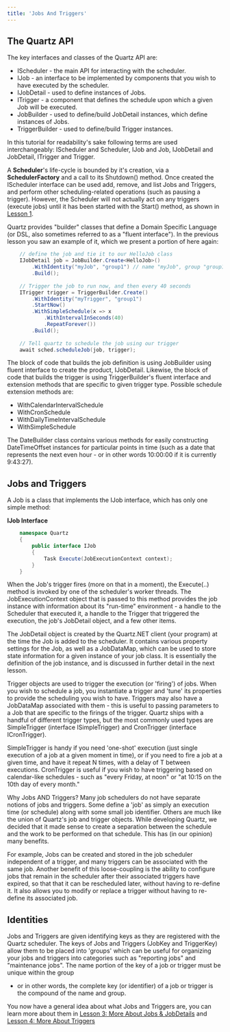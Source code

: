 ```yaml
---
title: 'Jobs And Triggers'
---
```


## The Quartz API

The key interfaces and classes of the Quartz API are:

* IScheduler - the main API for interacting with the scheduler.
* IJob - an interface to be implemented by components that you wish to have executed by the scheduler.
* IJobDetail - used to define instances of Jobs.
* ITrigger - a component that defines the schedule upon which a given Job will be executed.
* JobBuilder - used to define/build JobDetail instances, which define instances of Jobs.
* TriggerBuilder - used to define/build Trigger instances.

In this tutorial for readability's sake following terms are used interchangeably: IScheduler and Scheduler, IJob and Job, IJobDetail and JobDetail, ITrigger and Trigger.

A **Scheduler**'s life-cycle is bounded by it's creation, via a **SchedulerFactory** and a call to its Shutdown() method. 
Once created the IScheduler interface can be used add, remove, and list Jobs and Triggers, and perform other scheduling-related operations (such as pausing a trigger). 
However, the Scheduler will not actually act on any triggers (execute jobs) until it has been started with the Start() method, as shown in [Lesson 1](using-quartz.md).

Quartz provides "builder" classes that define a Domain Specific Language (or DSL, also sometimes referred to as a "fluent interface"). In the previous lesson you saw an example of it, which we present a portion of here again:

```csharp
	// define the job and tie it to our HelloJob class
	IJobDetail job = JobBuilder.Create<HelloJob>()
		.WithIdentity("myJob", "group1") // name "myJob", group "group1"
		.Build();
		
	// Trigger the job to run now, and then every 40 seconds
	ITrigger trigger = TriggerBuilder.Create()
		.WithIdentity("myTrigger", "group1")
		.StartNow()
		.WithSimpleSchedule(x => x
			.WithIntervalInSeconds(40)
			.RepeatForever())            
		.Build();
		
	// Tell quartz to schedule the job using our trigger
	await sched.scheduleJob(job, trigger);
```
  
The block of code that builds the job definition is using JobBuilder using fluent interface to create the product, IJobDetail.
Likewise, the block of code that builds the trigger is using TriggerBuilder's fluent interface and extension methods that are specific to given trigger type.
Possible schedule extension methods are:

* WithCalendarIntervalSchedule
* WithCronSchedule
* WithDailyTimeIntervalSchedule
* WithSimpleSchedule

The DateBuilder class contains various methods for easily constructing DateTimeOffset instances for particular points in time (such as a date that represents the next even hour - or in other words 10:00:00 if it is currently 9:43:27).

## Jobs and Triggers

A Job is a class that implements the IJob interface, which has only one simple method:

__IJob Interface__

```csharp
    namespace Quartz
    {
        public interface IJob
        {
            Task Execute(JobExecutionContext context);
        }
    }
```	

When the Job's trigger fires (more on that in a moment), the Execute(..) method is invoked by one of the scheduler's worker threads.
The JobExecutionContext object that is passed to this method provides the job instance with information about its "run-time" environment -
a handle to the Scheduler that executed it, a handle to the Trigger that triggered the execution, the job's JobDetail object, and a few other items.

The JobDetail object is created by the Quartz.NET client (your program) at the time the Job is added to the scheduler.
It contains various property settings for the Job, as well as a JobDataMap, which can be used to store state information for a given instance of your job class.
It is essentially the definition of the job instance, and is discussed in further detail in the next lesson.

Trigger objects are used to trigger the execution (or 'firing') of jobs. When you wish to schedule a job, you instantiate a trigger and 'tune' its properties
to provide the scheduling you wish to have. Triggers may also have a JobDataMap associated with them - this is useful to passing parameters to a 
Job that are specific to the firings of the trigger. Quartz ships with a handful of different trigger types, but the most commonly used types 
are SimpleTrigger (interface ISimpleTrigger) and CronTrigger (interface ICronTrigger).

SimpleTrigger is handy if you need 'one-shot' execution (just single execution of a job at a given moment in time), or if you need to fire a job at a given time,
and have it repeat N times, with a delay of T between executions. CronTrigger is useful if you wish to have triggering based on calendar-like schedules - 
such as "every Friday, at noon" or "at 10:15 on the 10th day of every month."

Why Jobs AND Triggers? Many job schedulers do not have separate notions of jobs and triggers. Some define a 'job' as simply an execution time (or schedule) 
along with some small job identifier. Others are much like the union of Quartz's job and trigger objects. While developing Quartz, we decided that it made sense
 to create a separation between the schedule and the work to be performed on that schedule. This has (in our opinion) many benefits.

For example, Jobs can be created and stored in the job scheduler independent of a trigger, and many triggers can be associated with the same job.
Another benefit of this loose-coupling is the ability to configure jobs that remain in the scheduler after their associated triggers have expired, 
so that that it can be rescheduled later, without having to re-define it. It also allows you to modify or replace a trigger without having to re-define 
its associated job.

## Identities

Jobs and Triggers are given identifying keys as they are registered with the Quartz scheduler. 
The keys of Jobs and Triggers (JobKey and TriggerKey) allow them to be placed into 'groups' which can be useful for organizing your jobs and
 triggers into categories such as "reporting jobs" and "maintenance jobs". The name portion of the key of a job or trigger must be unique within the group
- or in other words, the complete key (or identifier) of a job or trigger is the compound of the name and group.

You now have a general idea about what Jobs and Triggers are, you can learn more about them in 
[Lesson 3: More About Jobs & JobDetails](more-about-jobs.md) and [Lesson 4: More About Triggers](more-about-triggers.md)
